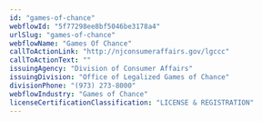 ```yaml
---
id: "games-of-chance"
webflowId: "5f77298ee8bf5046be3178a4"
urlSlug: "games-of-chance"
webflowName: "Games Of Chance"
callToActionLink: "http://njconsumeraffairs.gov/lgccc"
callToActionText: ""
issuingAgency: "Division of Consumer Affairs"
issuingDivision: "Office of Legalized Games of Chance"
divisionPhone: "(973) 273-8000"
webflowIndustry: "Games of Chance"
licenseCertificationClassification: "LICENSE & REGISTRATION"
---
```

